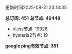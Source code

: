 更新时间2025-08-31 23:13:35

**总订阅: 451**
**总节点: 46448**
- vless节点: 19926
- hysteria2节点: 19

**google ping有效节点: 351**
